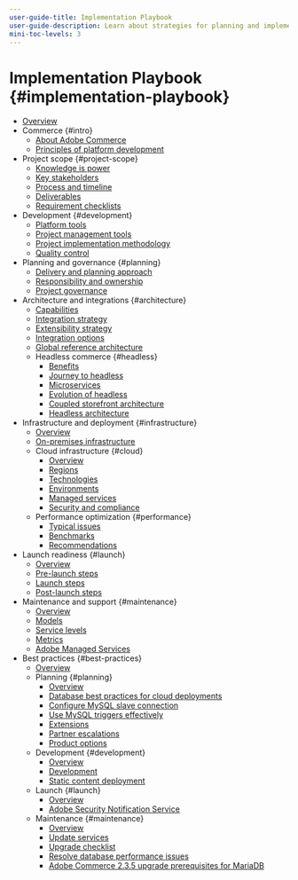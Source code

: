 ```yaml
---
user-guide-title: Implementation Playbook
user-guide-description: Learn about strategies for planning and implementing a successful Adobe Commerce site.
mini-toc-levels: 3
---
```


# Implementation Playbook {#implementation-playbook}

- [Overview](overview.md)
- Commerce {#intro}
  - [About Adobe Commerce](intro/about-commerce.md)
  - [Principles of platform development](intro/platform-development.md)
- Project scope {#project-scope}
  - [Knowledge is power](project-scope/knowledge.md)
  - [Key stakeholders](project-scope/key-stakeholders.md)
  - [Process and timeline](project-scope/process-timeline.md)
  - [Deliverables](project-scope/deliverables.md)
  - [Requirement checklists](project-scope/requirement-checklists.md)
- Development {#development}
  - [Platform tools](development/platform-tools.md)
  - [Project management tools](development/project-management-tools.md)
  - [Project implementation methodology](development/delivery.md)
  - [Quality control](development/quality-control.md)
- Planning and governance {#planning}
  - [Delivery and planning approach](planning/delivery.md)
  - [Responsibility and ownership](planning/ownership.md)
  - [Project governance](planning/governance.md)
- Architecture and integrations {#architecture}
  - [Capabilities](architecture/capabilities.md)
  - [Integration strategy](architecture/integration-strategy.md)
  - [Extensibility strategy](architecture/extensibility-strategy.md)
  - [Integration options](architecture/integration-options.md)
  - [Global reference architecture](architecture/global-reference.md)
  - Headless commerce {#headless}
    - [Benefits](architecture/headless/benefits.md)
    - [Journey to headless](architecture/headless/journey-to-headless.md)
    - [Microservices](architecture/headless/microservices.md)
    - [Evolution of headless](architecture/headless/evolution.md)
    - [Coupled storefront architecture](architecture/headless/legacy-storefront.md)
    - [Headless architecture](architecture/headless/adobe-commerce.md)
- Infrastructure and deployment {#infrastructure}
  - [Overview](infrastructure/overview.md)
  - [On-premises infrastructure](infrastructure/on-premises.md)
  - Cloud infrastructure {#cloud}
    - [Overview](infrastructure/cloud/overview.md)
    - [Regions](infrastructure/cloud/regions.md)
    - [Technologies](infrastructure/cloud/technology.md)
    - [Environments](infrastructure/cloud/environments.md)
    - [Managed services](infrastructure/cloud/managed-services.md)
    - [Security and compliance](infrastructure/cloud/security.md)
  - Performance optimization {#performance}
    - [Typical issues](infrastructure/performance/optimization.md)
    - [Benchmarks](infrastructure/performance/benchmarks.md)
    - [Recommendations](infrastructure/performance/recommendations.md)
- Launch readiness {#launch}
  - [Overview](launch/overview.md)
  - [Pre-launch steps](launch/pre-launch-steps.md)
  - [Launch steps](launch/launch-steps.md)
  - [Post-launch steps](launch/post-launch-steps.md)
- Maintenance and support {#maintenance}
  - [Overview](maintenance/overview.md)
  - [Models](maintenance/models.md)
  - [Service levels](maintenance/service-level-agreements.md)
  - [Metrics](maintenance/metrics.md)
  - [Adobe Managed Services](maintenance/adobe-managed-services.md)
- Best practices {#best-practices}
  - [Overview](best-practices/phases.md)
  - Planning {#planning}
    - [Overview](best-practices/planning/overview.md)
    - [Database best practices for cloud deployments​](database-on-cloud.md)
    - [Configure MySQL slave connection​](best-practices/planning/configure-mysql-slave-connection-on-cloud.md)
    - [Use MySQL triggers effectively](best-practices/planning/mysql-triggers-usage.md)
    - [Extensions](best-practices/planning/extensions.md)
    - [Partner escalations](best-practices/planning/partner-escalation.md)
    - [Product options](best-practices/planning/product-options.md)
  - Development {#development}
    - [Overview](best-practices/development/overview.md)
    - [Development](best-practices/development/troubleshooting.md)
    - [Static content deployment](best-practices/development/static-content-deployment.md)
  - Launch {#launch}
    - [Overview](best-practices/launch/overview.md)
    - [Adobe Security Notification Service](best-practices/launch/security-notification-service.md)
  - Maintenance {#maintenance} 
    - [Overview](best-practices/maintenance/overview.md)
    - [Update services](best-practices/maintenance/update-services.md)
    - [Upgrade checklist](best-practices/maintenance/upgrade-checklist.md)
    - [Resolve database performance issues​](best-practices/maintenance/resolve-database-performance-issues.md)
    - [Adobe Commerce 2.3.5 upgrade prerequisites for MariaDB​](best-practices/maintenance/2.3.5-upgrade-prerequisites-MariaDB.md)
